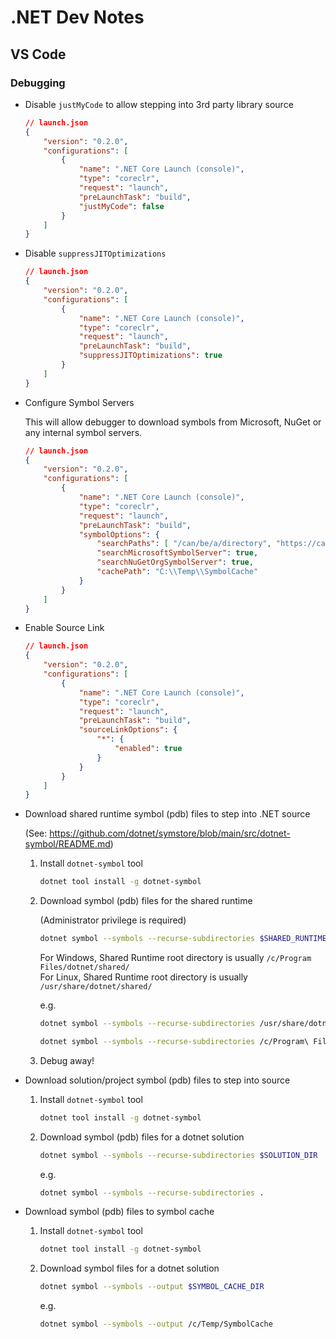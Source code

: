 # .NET Dev Notes

## VS Code

### Debugging

- Disable `justMyCode` to allow stepping into 3rd party library source

    ```json
    // launch.json
    {
        "version": "0.2.0",
        "configurations": [
            {
                "name": ".NET Core Launch (console)",
                "type": "coreclr",
                "request": "launch",
                "preLaunchTask": "build",
                "justMyCode": false
            }
        ]
    }
    ```

- Disable `suppressJITOptimizations`

    ```json
    // launch.json
    {
        "version": "0.2.0",
        "configurations": [
            {
                "name": ".NET Core Launch (console)",
                "type": "coreclr",
                "request": "launch",
                "preLaunchTask": "build",
                "suppressJITOptimizations": true
            }
        ]
    }
    ```

- Configure Symbol Servers

    This will allow debugger to download symbols from Microsoft, NuGet or any internal symbol servers.

    ```json
    // launch.json
    {
        "version": "0.2.0",
        "configurations": [
            {
                "name": ".NET Core Launch (console)",
                "type": "coreclr",
                "request": "launch",
                "preLaunchTask": "build",
                "symbolOptions": {
                    "searchPaths": [ "/can/be/a/directory", "https://canbeaurl.symbols.server.com" ],
                    "searchMicrosoftSymbolServer": true,
                    "searchNuGetOrgSymbolServer": true,
                    "cachePath": "C:\\Temp\\SymbolCache"
                }
            }
        ]
    }
    ```

- Enable Source Link

    ```json
    // launch.json
    {
        "version": "0.2.0",
        "configurations": [
            {
                "name": ".NET Core Launch (console)",
                "type": "coreclr",
                "request": "launch",
                "preLaunchTask": "build",
                "sourceLinkOptions": {
                    "*": {
                        "enabled": true
                    }
                }
            }
        ]
    }
    ```

- Download shared runtime symbol (pdb) files to step into .NET source

    (See: <https://github.com/dotnet/symstore/blob/main/src/dotnet-symbol/README.md>)

    1. Install `dotnet-symbol` tool

        ```sh
        dotnet tool install -g dotnet-symbol
        ```

    2. Download symbol (pdb) files for the shared runtime

        (Administrator privilege is required)

        ```sh
        dotnet symbol --symbols --recurse-subdirectories $SHARED_RUNTIME_ROOT_DIR
        ```

        For Windows, Shared Runtime root directory is usually `/c/Program Files/dotnet/shared/`  
        For Linux, Shared Runtime root directory is usually `/usr/share/dotnet/shared/`

        e.g.

        ```sh
        dotnet symbol --symbols --recurse-subdirectories /usr/share/dotnet/shared/
        ```

        ```sh
        dotnet symbol --symbols --recurse-subdirectories /c/Program\ Files/dotnet/shared/
        ```

    3. Debug away!

- Download solution/project symbol (pdb) files to step into source

    1. Install `dotnet-symbol` tool

        ```sh
        dotnet tool install -g dotnet-symbol
        ```

    2. Download symbol (pdb) files for a dotnet solution

        ```sh
        dotnet symbol --symbols --recurse-subdirectories $SOLUTION_DIR
        ```

        e.g.

        ```sh
        dotnet symbol --symbols --recurse-subdirectories .
        ```

- Download symbol (pdb) files to symbol cache

    1. Install `dotnet-symbol` tool

        ```sh
        dotnet tool install -g dotnet-symbol
        ```

    2. Download symbol files for a dotnet solution

        ```sh
        dotnet symbol --symbols --output $SYMBOL_CACHE_DIR
        ```

        e.g.

        ```sh
        dotnet symbol --symbols --output /c/Temp/SymbolCache
        ```
